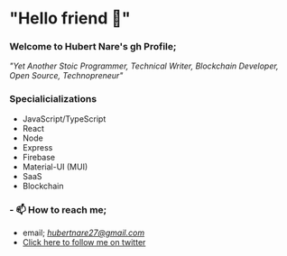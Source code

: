 # "Hello friend 👋"

<!--
**hubertnare/hubertnare** is a ✨ _special_ ✨ repository because its `README.md` (this file) appears on your GitHub profile.

Here are some ideas to get you started:

- 🔭 I’m currently working on ...
- 🌱 I’m currently learning ...
- 👯 I’m looking to collaborate on ...
- 🤔 I’m looking for help with ...
- 💬 Ask me about ...
- 📫 How to reach me: ...
- 😄 Pronouns: ...
- ⚡ Fun fact: ...
-->

### Welcome to Hubert Nare's gh Profile;
*"Yet Another Stoic Programmer, Technical Writer, Blockchain Developer, Open Source, Technopreneur"*

### Specialicializations
- JavaScript/TypeScript
- React 
- Node
- Express
- Firebase
- Material-UI (MUI)
- SaaS
- Blockchain

### - 📫 How to reach me;
- email; *hubertnare27@gmail.com*
- [Click here to follow me on twitter](https://twitter.com/hubertnare)
